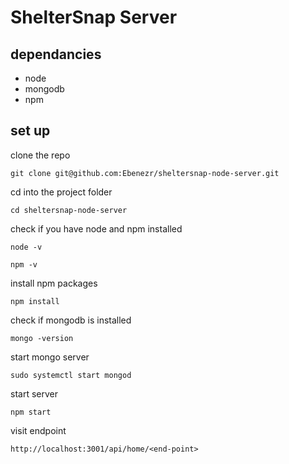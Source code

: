 # ShelterSnap Server

## dependancies
* node
* mongodb
* npm
## set up
clone the repo 
```
git clone git@github.com:Ebenezr/sheltersnap-node-server.git
```
cd into the project folder
```
cd sheltersnap-node-server
```
check if you have node and npm installed
```
node -v
```
```
npm -v
```
install npm packages
```
npm install
```
check if mongodb is installed
```
mongo -version
```
start mongo server
```
sudo systemctl start mongod
```
start server
```
npm start
```
visit endpoint 
```
http://localhost:3001/api/home/<end-point>
```
``` 


